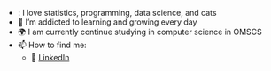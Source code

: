 - : I love statistics, programming, data science, and cats
- 🌱 I’m addicted to learning and growing every day
- :earth_africa: I am currently continue studying in computer science in OMSCS
- 📫 How to find me: 
  - :office: [LinkedIn](https://www.linkedin.com/in/rzhang12/)
